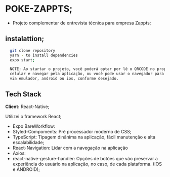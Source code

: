 # POKE-ZAPPTS;

- Projeto complementar de entrevista técnica para empresa Zappts;

## instalattion;

```bash
  git clone repository
  yarn - to install dependencies
  expo start;

  NOTE: Ao startar o projeto, você poderá optar por lê o QRCODE no proprio
  celular e navegar pela aplicação, ou você pode usar o navegador para start
  via emulador, android ou ios, conforme desejado.

```

## Tech Stack

**Client:** React-Native;

Utilizei o framework React;

- Expo BareWorkflow:
- Styled-Compoments: Pré processador moderno de CSS;
- TypeScript: Tipagem dinânima na aplicação, fácil manutenção e alta escalabilidade;
- React-Navigation: Lidar com a navegação na aplicação
- Axios:
- react-native-gesture-handler: Opções de botões que vão preservar a experiência do usuário na aplicação,
  no caso, de cada plataforma. (IOS e ANDROID);
